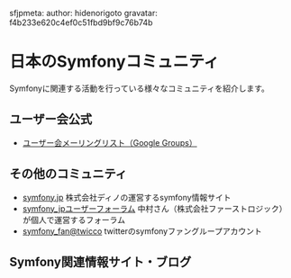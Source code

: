 sfjpmeta:
  author: hidenorigoto
  gravatar: f4b233e620c4ef0c51fbd9bf9c76b74b

日本のSymfonyコミュニティ
=========================

Symfonyに関連する活動を行っている様々なコミュニティを紹介します。


ユーザー会公式
--------------

- [ユーザー会メーリングリスト（Google Groups）](http://groups.google.com/group/symfony-users-ja)


その他のコミュニティ
--------------------

- [symfony.jp](http://symfony.jp/)
  株式会社ディノの運営するsymfony情報サイト
- [symfony_jpユーザーフォーラム](http://symfony-jp.com/f/index.php)
  中村さん（株式会社ファーストロジック）が個人で運営するフォーラム
- [symfony_fan@twicco](http://twitter.com/symfony_fan)
  twitterのsymfonyファングループアカウント


Symfony関連情報サイト・ブログ
-----------------------------




